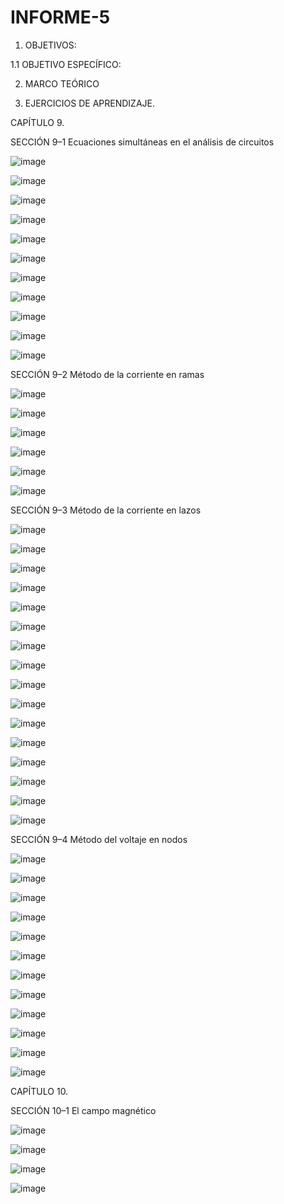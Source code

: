 # INFORME-5

1. OBJETIVOS:

1.1 OBJETIVO ESPECÍFICO:

2. MARCO TEÓRICO


3. EJERCICIOS DE APRENDIZAJE.

CAPÍTULO 9.

SECCIÓN 9–1 Ecuaciones simultáneas en el análisis de circuitos

![image](https://user-images.githubusercontent.com/117920423/210261751-40f03a8f-2d04-4958-8f06-5a5733465da6.png)

![image](https://user-images.githubusercontent.com/117920423/210262243-cb803038-2af2-436a-85f1-b1c1e7e20166.png)

![image](https://user-images.githubusercontent.com/117920423/210263307-95464ba4-e848-402d-b392-d5363e60d252.png)

![image](https://user-images.githubusercontent.com/117920423/210263845-ce31ca8e-8e18-4c62-bb03-50e70c55efa5.png)

![image](https://user-images.githubusercontent.com/117920423/210263892-5527d885-9579-48d8-864b-96f8c7510e9b.png)

![image](https://user-images.githubusercontent.com/117920423/210263989-e750a9f5-8710-4648-98f4-7771c730caaf.png)

![image](https://user-images.githubusercontent.com/117920423/210264496-2a292007-7cff-476f-896a-ccb1678c044e.png)

![image](https://user-images.githubusercontent.com/117920423/210264613-a215d8fc-9534-46b9-9e9d-57a232dad6c6.png)

![image](https://user-images.githubusercontent.com/117920423/210264646-9f1f8530-8372-43ae-b55a-69c056630f47.png)

![image](https://user-images.githubusercontent.com/117920423/210264969-becd86be-88dc-47e7-9f73-07865ee387b4.png)

![image](https://user-images.githubusercontent.com/117920423/210265018-ebb9b577-6831-40d5-a15f-6de825edc048.png)

SECCIÓN 9–2 Método de la corriente en ramas

![image](https://user-images.githubusercontent.com/117920423/210265176-c5448529-9d42-4004-bdf4-b8516308bff7.png)

![image](https://user-images.githubusercontent.com/117920423/210265199-4bd786ce-c069-47db-9b27-9486b728f120.png)

![image](https://user-images.githubusercontent.com/117920423/210265251-327cc52a-f883-42c5-894b-fe85ef54c9c6.png)

![image](https://user-images.githubusercontent.com/117920423/210265320-71fc4119-f46b-4d28-8d96-42395545fdb6.png)

![image](https://user-images.githubusercontent.com/117920423/210265342-752ba4b8-4fdb-461f-8f01-6ed526414281.png)

![image](https://user-images.githubusercontent.com/117920423/210265375-c3b2e098-167e-4805-96e0-17141c2c18f1.png)

SECCIÓN 9–3 Método de la corriente en lazos

![image](https://user-images.githubusercontent.com/117920423/210265493-57035fbf-6372-48ad-8f83-1b9f4592febb.png)

![image](https://user-images.githubusercontent.com/117920423/210265545-cd6ccd60-c34b-4b22-bd1e-b47637bda762.png)

![image](https://user-images.githubusercontent.com/117920423/210265596-90dd75c1-9d29-412e-b073-a6d636bb277a.png)

![image](https://user-images.githubusercontent.com/117920423/210265647-372c772e-e970-43b3-bd8b-d540f4cf6202.png)

![image](https://user-images.githubusercontent.com/117920423/210265690-78478418-a3b9-4e2f-ab67-439067d93f82.png)

![image](https://user-images.githubusercontent.com/117920423/210265718-6b59282a-4cc2-4297-bcc2-f200ab6aebf0.png)

![image](https://user-images.githubusercontent.com/117920423/210265792-20f1ed0f-c324-4c30-824e-9d704bacfaf3.png)

![image](https://user-images.githubusercontent.com/117920423/210265832-a0ef6a18-8075-4894-adf5-9ce2f0f3940b.png)

![image](https://user-images.githubusercontent.com/117920423/210266598-cf1ca5a7-1a43-46a4-99cc-c08378ab5b2c.png)

![image](https://user-images.githubusercontent.com/117920423/210266612-1a1c5f6e-9d47-496b-a570-cf9fff38aca9.png)

![image](https://user-images.githubusercontent.com/117920423/210266702-b92bd8cf-5a98-44c3-a7b5-2a3c16c652cc.png)

![image](https://user-images.githubusercontent.com/117920423/210266769-8a89c73c-4e80-42ed-b8d8-bcf936afe89c.png)

![image](https://user-images.githubusercontent.com/117920423/210266801-25fa2478-2a0a-4860-b844-ca5cb94a01e0.png)

![image](https://user-images.githubusercontent.com/117920423/210266888-a91c838d-5db0-4da4-a8bd-38c5fbc6d685.png)

![image](https://user-images.githubusercontent.com/117920423/210267053-1b374a90-15f7-4d47-bd3b-0b92d06aa6c7.png)

![image](https://user-images.githubusercontent.com/117920423/210267084-5ae16c1a-1fce-4dd7-8160-a2824e115e6b.png)

SECCIÓN 9–4 Método del voltaje en nodos

![image](https://user-images.githubusercontent.com/117920423/210267237-d68557f5-360b-471e-a7a7-bf460c4070ea.png)

![image](https://user-images.githubusercontent.com/117920423/210267287-adc2f16b-0c16-4f03-80f6-a17980667d65.png)

![image](https://user-images.githubusercontent.com/117920423/210267323-9f144da6-df3e-4bf3-a459-5be9a87c3fd9.png)

![image](https://user-images.githubusercontent.com/117920423/210267351-de9c549a-bbe8-4c76-b50f-217f2a7b8293.png)

![image](https://user-images.githubusercontent.com/117920423/210267389-dddd6025-4c8c-4826-ae92-5e6b1b06e723.png)

![image](https://user-images.githubusercontent.com/117920423/210267522-e8a93a32-b486-4a66-979b-8a6a23967d68.png)

![image](https://user-images.githubusercontent.com/117920423/210267710-63b7accc-5a1a-4a4a-a9f7-a742020d7ba8.png)

![image](https://user-images.githubusercontent.com/117920423/210267735-73b197d3-40b3-453e-9ec4-6cc5ef357e26.png)

![image](https://user-images.githubusercontent.com/117920423/210267779-d9825723-6e2c-4dbd-8052-98a6900a96db.png)

![image](https://user-images.githubusercontent.com/117920423/210267844-2411c762-3c2b-4133-b9f2-fdfc5338a094.png)

![image](https://user-images.githubusercontent.com/117920423/210267912-6c779f6f-c36c-46d7-9859-a75aad854ca1.png)

![image](https://user-images.githubusercontent.com/117920423/210267927-c0e012d3-aee0-485d-86db-ef6b7580ffce.png)


CAPÍTULO 10.

SECCIÓN 10–1 El campo magnético

![image](https://user-images.githubusercontent.com/117920423/210268064-39f4bf83-578e-4a94-a179-5a14595afe2b.png)

![image](https://user-images.githubusercontent.com/117920423/210268333-0f954fba-f1f2-4033-b16f-2b80e920a1b2.png)

![image](https://user-images.githubusercontent.com/117920423/210268140-cf496a85-4d2b-4a15-95b7-f91e6ae4b859.png)

![image](https://user-images.githubusercontent.com/117920423/210268353-c7df34a9-1b0e-4d63-b5cf-c90a7122cde0.png)
























